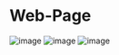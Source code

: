 # Web-Page
![image](https://user-images.githubusercontent.com/102234556/192136283-7de82acb-8e9a-4a8a-880b-b4e56276d454.png)
![image](https://user-images.githubusercontent.com/102234556/192136327-41f70e78-8889-412c-82b2-0d6df489590a.png)
![image](https://user-images.githubusercontent.com/102234556/192136288-1f2c38e2-1592-4166-9797-fc92c9647b40.png)
